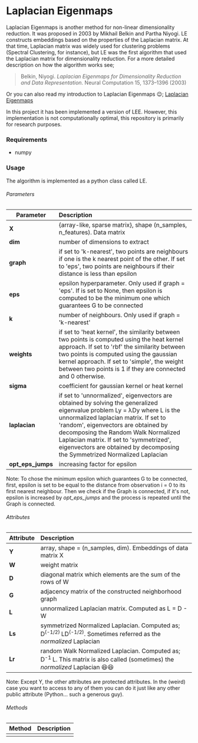 # Laplacian Eigenmaps

Laplacian Eigenmaps is another method for non-linear dimensionality reduction. It was proposed in 2003 by  Mikhail Belkin and Partha Niyogi. LE constructs embeddings based on the properties of the Laplacian matrix. At that time, Laplacian matrix was widely used for clustering problems (Spectral Clustering, for instance), but LE was the first algorithm that used the Laplacian matrix for dimensionality reduction. For a more detailed description on how the algorithm works see;

> Belkin, Niyogi. *Laplacian Eigenmaps for Dimensionality Reduction and Data Representation*. Neural Computation 15, 1373–1396 (2003)

Or you can also read my introduction to Laplacian Eigenmaps 😉; [Laplacian Eigenmaps](https://javi897.github.io/Laplacian_eigenmaps/)

In this project it has been implemented a version of LEE. However, this implementation is not computationally optimal, this repository is primarily for research purposes.

### Requirements

- numpy

### Usage

The algorithm is implemented as a python class called LE.

###### Parameters

| Parameter         | Description                                                  |
| ----------------- | :----------------------------------------------------------- |
| **X**             | {array-like, sparse matrix}, shape (n_samples, n_features). Data matrix |
| **dim**           | number of dimensions to extract                              |
| **graph**         | if set to 'k-nearest', two points are neighbours if one is the k nearest point of the other. If set to 'eps', two points are neighbours if their distance is less than epsilon |
| **eps**           | epsilon hyperparameter. Only used if graph = 'eps'. If is set to None, then epsilon is computed to be the minimum one which guarantees G to be connected |
| **k**             | number of neighbours. Only used if graph = 'k-nearest'       |
| **weights**       | if set to 'heat kernel', the similarity between two points is computed using the heat kernel approach. If set to 'rbf' the similarity between two points is computed using the gaussian kernel approach. If set to 'simple', the weight between two points is 1 if they are connected and 0 otherwise. |
| **sigma**         | coefficient for gaussian kernel or heat kernel               |
| **laplacian**     | if set to 'unnormalized', eigenvectors are obtained by solving the generalized eigenvalue problem Ly = λDy where L is the unnormalized laplacian matrix. If set to 'random', eigenvectors are obtained by decomposing the Random Walk Normalized Laplacian matrix. If set to 'symmetrized', eigenvectors are obtained by decomposing the Symmetrized Normalized Laplacian |
| **opt_eps_jumps** | increasing factor for epsilon                                |

Note: To chose the minimum epsilon which guarantees G to be connected, first, epsilon is set to be equal to the distance from observation i = 0 to its first nearest neighbour. Then we check if the Graph is connected, if it's not, epsilon is increased by *opt_eps_jumps* and the process is repeated until the Graph is connected. 

###### Attributes

| Attribute | Description                                                  |
| --------- | :----------------------------------------------------------- |
| **Y**     | array, shape = (n_samples, dim). Embeddings of data matrix X |
| **W**     | weight matrix                                                |
| **D**     | diagonal matrix which elements are the sum of  the rows of W |
| **G**     | adjacency matrix of the constructed neighborhood graph       |
| **L**     | unnormalized Laplacian matrix. Computed as L = D - W         |
| **Ls**    | symmetrized Normalized Laplacian. Computed as; D<sup>(-1/2) </sup> LD<sup>(-1/2)</sup>. Sometimes referred as the *normalized* Laplacian |
| **Lr**    | random Walk Normalized Laplacian. Computed as; D<sup>-1 </sup>L. This matrix is also called (sometimes) the *normalized* Laplacian 😆😆 |

Note: Except Y, the other attributes are protected attributes. In the (weird) case you want to access to any of them you can do it just like any other public attribute (Python... such a generous guy).

###### Methods

| Method | Description |
| ------ | ----------- |
|        |             |

